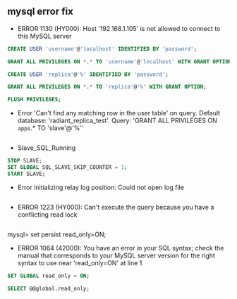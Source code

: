 ## mysql error fix


* ERROR 1130 (HY000): Host '192.168.1.105' is not allowed to connect to this MySQL server

```sql
CREATE USER 'username'@'localhost' IDENTIFIED BY 'password';

GRANT ALL PRIVILEGES ON *.* TO 'username'@'localhost' WITH GRANT OPTION;

CREATE USER 'replica'@'%' IDENTIFIED BY 'password';

GRANT ALL PRIVILEGES ON *.* TO 'replica'@'%' WITH GRANT OPTION;

FLUSH PRIVILEGES;
```

* Error 'Can't find any matching row in the user table' on query. Default database: 'radiant_replica_test'. Query: 'GRANT ALL PRIVILEGES ON `apps`.* TO 'slave'@'%''

```sql

```

* Slave_SQL_Running

```sql
STOP SLAVE;
SET GLOBAL SQL_SLAVE_SKIP_COUNTER = 1; 
START SLAVE;
```

* Error initializing relay log position: Could not open log file
```sql

```

* ERROR 1223 (HY000): Can't execute the query because you have a conflicting read lock

```sql

```

mysql> set persist read_only=ON;
* ERROR 1064 (42000): You have an error in your SQL syntax; check the manual that corresponds to your MySQL server version for the right syntax to use near 'read_only=ON' at line 1

```sql
SET GLOBAL read_only = ON;
```
```sql
SELECT @@global.read_only;
```

